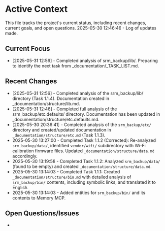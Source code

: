 # Active Context

This file tracks the project's current status, including recent changes, current goals, and open questions.
2025-05-30 12:46:46 - Log of updates made.

## Current Focus

*   [2025-05-31 12:56] - Completed analysis of srm_backup/lib/. Preparing to identify the next task from _documentation/_TASK_LIST.md.

## Recent Changes

*   [2025-05-31 12:56] - Completed analysis of the srm_backup/lib/ directory (Task 1.1.4). Documentation created in _documentation/structure/lib.md.
*   [2025-05-31 12:46] - Completed full analysis of the srm_backup/etc.defaults/ directory. Documentation has been updated in _documentation/structure/etc.defaults.md.
*   [2025-05-30 20:36:41] - Completed analysis of the `srm_backup/etc/` directory and created/updated documentation in `_documentation/structure/etc.md` (Task 1.1.3).
*   2025-05-30 13:27:00 - Completed Task 1.1.2 (Corrected): Re-analyzed `srm_backup/data/`, identified `vendor/wifi/` subdirectory with Wi-Fi calibration firmware files. Updated `_documentation/structure/data.md` accordingly.
*   2025-05-30 13:19:58 - Completed Task 1.1.2: Analyzed `srm_backup/data/` (found to be empty) and created `_documentation/structure/data.md`.
*   2025-05-30 13:14:03 - Completed Task 1.1.1: Created `_documentation/structure/bin.md` with detailed analysis of `srm_backup/bin/` contents, including symbolic links, and translated it to English.
*   2025-05-30 13:14:03 - Added entities for `srm_backup/bin/` and its contents to Memory MCP.

## Open Questions/Issues

*